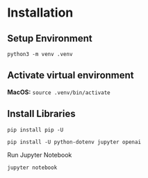 # Installation
## Setup Environment
```
python3 -m venv .venv
```
## Activate virtual environment
**MacOS:** ```source .venv/bin/activate```
## Install Libraries
```
pip install pip -U
```
```
pip install -U python-dotenv jupyter openai
```
Run Jupyter Notebook
```
jupyter notebook
```
